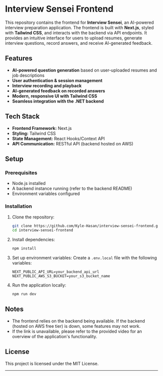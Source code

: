 # Interview Sensei Frontend

This repository contains the frontend for **Interview Sensei**, an AI-powered interview preparation application. The frontend is built with **Next.js**, styled with **Tailwind CSS**, and interacts with the backend via API endpoints. It provides an intuitive interface for users to upload resumes, generate interview questions, record answers, and receive AI-generated feedback.

## Features
- **AI-powered question generation** based on user-uploaded resumes and job descriptions
- **User authentication & session management**
- **Interview recording and playback**
- **AI-generated feedback on recorded answers**
- **Modern, responsive UI with Tailwind CSS**
- **Seamless integration with the .NET backend**

## Tech Stack
- **Frontend Framework:** Next.js
- **Styling:** Tailwind CSS
- **State Management:** React Hooks/Context API
- **API Communication:** RESTful API (backend hosted on AWS)

## Setup

### Prerequisites
- Node.js installed
- A backend instance running (refer to the backend README)
- Environment variables configured

### Installation
1. Clone the repository:
   ```sh
   git clone https://github.com/Kyle-Hasan/interview-sensei-frontend.git
   cd interview-sensei-frontend
   ```

2. Install dependencies:
   ```sh
   npm install
   ```

3. Set up environment variables:
   Create a `.env.local` file with the following variables:
   ```env
   NEXT_PUBLIC_API_URL=your_backend_api_url
   NEXT_PUBLIC_AWS_S3_BUCKET=your_s3_bucket_name
   ```

4. Run the application locally:
   ```sh
   npm run dev
   ```

## Notes
- The frontend relies on the backend being available. If the backend (hosted on AWS free tier) is down, some features may not work.
- If the link is unavailable, please refer to the provided video for an overview of the application's functionality.

## License
This project is licensed under the MIT License.

---

